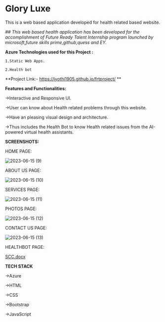 # Glory Luxe

This is a web based application developed for health related based website.

*## This web based health application has been developed for the accomplishment of Future Ready Talent Internship program launched by microsoft,future skills prime,github,quess and EY.*

**Azure Technologies used for this Project :**

    1.Static Web Apps.
    
    2.Health bot

**Project Link:- https://jyothi1905.github.io/frtproject/ **


**Features and Functionalities:**

   ->Interactive and Responsive UI.
   
   ->User can know about Health related problems through this website.
   
   ->Have an pleasing visual design and architecture.
   
   ->Thus includes the Health Bot to know Health related issues from the AI-powered
     virtual health assistants.
     
     
**SCREENSHOTS:**

HOME PAGE:

![2023-06-15 (9)](https://github.com/Jyothi1905/frtproject/assets/124034217/369cb491-ec9a-4e58-b9fb-66bd3e5123b5)

ABOUT US PAGE:

![2023-06-15 (10)](https://github.com/Jyothi1905/frtproject/assets/124034217/c957cb08-6dd8-4d54-9531-37d634c74fc0)

SERVICES PAGE:

![2023-06-15 (11)](https://github.com/Jyothi1905/frtproject/assets/124034217/a4800dd6-5616-41a2-bba5-0eaf2c6de167)

PHOTOS PAGE:

![2023-06-15 (12)](https://github.com/Jyothi1905/frtproject/assets/124034217/825d60cf-ecf4-478d-9c7a-63cade2c1d96)

CONTACT US PAGE:

![2023-06-15 (13)](https://github.com/Jyothi1905/frtproject/assets/124034217/81efde91-9cf1-43ef-b9bd-55002474f5f9)

HEALTHBOT PAGE:

[SCC.docx](https://github.com/Jyothi1905/frtproject/files/11758026/SCC.docx)

**TECH STACK**

 ->Azure
 
 ->HTML
 
 ->CSS
 
 ->Bootstrap
 
 ->JavaScript
  
